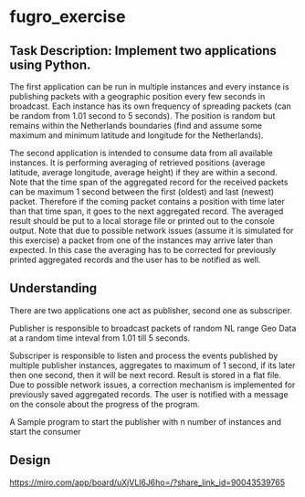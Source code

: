 # fugro_exercise

## Task Description:  Implement two applications using Python. 

The first application can be run in multiple instances and every instance is publishing packets with a geographic position every few seconds in broadcast. Each instance has its own frequency of spreading packets (can be random from 1.01 second to 5 seconds). The position is random but remains within the Netherlands boundaries (find and assume some maximum and minimum latitude and longitude for the Netherlands). 
 
The second application is intended to consume data from all available instances. It is performing averaging of retrieved positions (average latitude, average longitude, average height) if they are within a second. Note that the time span of the aggregated record for the received packets can be maximum 1 second between the first (oldest) and last (newest) packet. Therefore if the coming packet contains a position with time later than that time span, it goes to the next aggregated record.  The averaged result should be put to a local storage file or printed out to the console output.  Note that due to possible network issues (assume it is simulated for this exercise) a packet from one of the instances may arrive later than expected. In this case the averaging has to be corrected for previously printed aggregated records and the user has to be notified as well.

## Understanding

There are two applications one act as publisher, second one as subscriper.

Publisher is responsible to broadcast packets of random NL range Geo Data at a random time inteval from 1.01 till 5 seconds.

Subscriper is responsible to listen and process the events published by multiple publisher instances, aggregates to maximum of 1 second, if its later then one second, then it will be next record. 
Result is stored in a flat file. Due to possible network issues, a correction mechanism is implemented for previously saved aggregated records. The user is notified with a message on the console about the progress of the program.

A Sample program to start the publisher with n number of instances and start the consumer 


## Design

https://miro.com/app/board/uXjVLl6J6ho=/?share_link_id=90043539765








